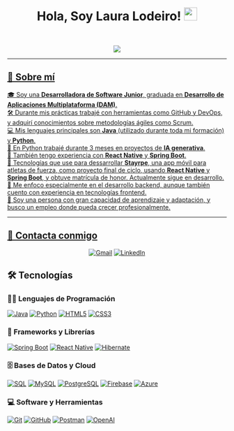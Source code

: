 <h1 align="center">
Hola, Soy Laura Lodeiro!
	<a href="https://github.com/Bouaskaoun" target="_self">
		<img src="https://media.giphy.com/media/hvRJCLFzcasrR4ia7z/giphy.gif" width="30">
	</a>
</h1>
<br/>
<p align="center">
	<a href="https://github.com/Bouaskaoun">
		<img src="https://readme-typing-svg.herokuapp.com?lines=Desarrolladora+de+Software+Junior;Especializada+en+Backend+con+Java+y+Spring+Boot;Experiencia+en+Python+e+IA+Generativa;Aprendo+rápido+y+adaptable+a+nuevas+tecnologías&center=true&width=1000&height=150&color=2E2E2E&background=F8F4F0&size=30">


</p>

<hr>

<div >

<h2>👋 Sobre mí</h2>

🎓 Soy una **Desarrolladora de Software Junior**, graduada en **Desarrollo de Aplicaciones Multiplataforma (DAM)**.  
🛠️ Durante mis prácticas trabajé con herramientas como GitHub y DevOps, y adquirí conocimientos sobre metodologías ágiles como Scrum.  
💻 Mis lenguajes principales son **Java** (utilizado durante toda mi formación) y **Python**.  
🧠 En Python trabajé durante 3 meses en proyectos de **IA generativa**.  
📱 También tengo experiencia con **React Native** y **Spring Boot**.  
📲 Tecnologías que use para dessarrollar **Stayrpe**, una app móvil para atletas de fuerza, como proyecto final de ciclo, usando **React Native** y **Spring Boot**, y obtuve matrícula de honor. Actualmente sigue en desarrollo.  
🚀 Me enfoco especialmente en el desarrollo backend, aunque también cuento con experiencia en tecnologías frontend.  
🎯 Soy una persona con gran capacidad de aprendizaje y adaptación, y busco un empleo donde pueda crecer profesionalmente.



</div>
<hr>

## 🤝 Contacta conmigo
<p align="center">
	<a href="mailto:lauralodeirocasass@gmail.com"><img src="https://img.shields.io/badge/gmail-%23EA4335.svg?style=plastic&logo=gmail&logoColor=white" alt="Gmail"/></a>
	<a href="https://www.linkedin.com/in/laura-lodeiro-casas-a6a174385/"><img src="https://img.shields.io/badge/linkedin-%230A66C2.svg?style=plastic&logo=linkedin&logoColor=white" alt="LinkedIn"/></a>

</p>

## 🛠️ Tecnologías

### 👨‍💻 Lenguajes de Programación

<p>
   <a href="#"><img alt="Java" src="https://img.shields.io/badge/Java-%23007396.svg?logo=java&logoColor=white"></a>
<a href="#"><img alt="Python" src="https://img.shields.io/badge/Python-%2314354C.svg?logo=python&logoColor=white"></a>
<a href="#"><img alt="HTML5" src="https://img.shields.io/badge/HTML5-%23E34F26.svg?logo=html5&logoColor=white"></a>
<a href="#"><img alt="CSS3" src="https://img.shields.io/badge/CSS3-%231572B6.svg?logo=css3&logoColor=white"></a>


### 🧰 Frameworks y Librerías

<p>
   <a href="#"><img alt="Spring Boot" src="https://img.shields.io/badge/Spring%20Boot-%236DB33F.svg?logo=spring&logoColor=white"></a>
<a href="#"><img alt="React Native" src="https://img.shields.io/badge/React%20Native-%2361DAFB.svg?logo=react&logoColor=black"></a>
<a href="#"><img alt="Hibernate" src="https://img.shields.io/badge/Hibernate-%23E64A19.svg?logo=hibernate&logoColor=white"></a>


</p>

### 🗄️ Bases de Datos y Cloud

<p>
<a href="#"><img alt="SQL" src="https://img.shields.io/badge/SQL-%2307405e.svg?logo=mysql&logoColor=white"></a>
<a href="#"><img alt="MySQL" src="https://img.shields.io/badge/MySQL-%2300f0c0.svg?logo=mysql&logoColor=white"></a>
<a href="#"><img alt="PostgreSQL" src="https://img.shields.io/badge/PostgreSQL-%23336791.svg?logo=postgresql&logoColor=white"></a>
<a href="#"><img alt="Firebase" src="https://img.shields.io/badge/Firebase-%23FFCA28.svg?logo=firebase&logoColor=black"></a>
<a href="#"><img alt="Azure" src="https://img.shields.io/badge/Azure-%230072C6.svg?logo=microsoftazure&logoColor=white"></a>


### 💻 Software y Herramientas

<p>
    <a href="#"><img alt="Git" src="https://img.shields.io/badge/Git-%23F05032.svg?logo=git&logoColor=white"></a>
<a href="#"><img alt="GitHub" src="https://img.shields.io/badge/GitHub-%23181717.svg?logo=github&logoColor=white"></a>
<a href="#"><img alt="Postman" src="https://img.shields.io/badge/Postman-%23FF6C37.svg?logo=postman&logoColor=white"></a>
<a href="#"><img alt="OpenAI" src="https://img.shields.io/badge/OpenAI-%23000000.svg?logo=openai&logoColor=white"></a>

</p>
</br>


